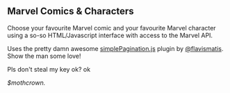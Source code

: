 ## Marvel Comics & Characters

Choose your favourite Marvel comic and your favourite Marvel character using a so-so HTML/Javascript interface with access to the Marvel API. 

Uses the pretty damn awesome [simplePagination.js](http://flaviusmatis.github.io/simplePagination.js/) plugin by [@flavismatis](https://github.com/flaviusmatis). Show the man some love!


Pls don't steal my key ok? ok

_$mothcrown._